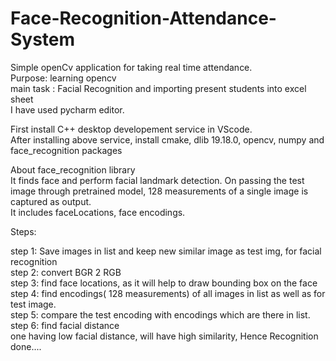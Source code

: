 # Face-Recognition-Attendance-System

Simple openCv application for taking real time attendance.<br>
Purpose: learning opencv<br>
main task : Facial Recognition and importing present students into excel sheet<br>
I have used pycharm editor.<br>

First install C++ desktop developement service in VScode.<br>
After installing above service, install cmake, dlib 19.18.0, opencv, numpy and face_recognition packages<br>

About face_recognition library<br>
It finds face and perform facial landmark detection. On passing the test image through pretrained model, 128 measurements of a single image is captured as output.<br>
It includes faceLocations, face encodings.<br>

Steps:<br>

step 1: Save images in list and keep new similar image as test img, for facial recognition<br>
step 2: convert BGR 2 RGB<br>
step 3: find face locations, as it will help to draw bounding box on the face<br>
step 4: find encodings( 128 measurements) of all images in list as well as for test image.<br>
step 5: compare the test encoding with encodings which are there in list.<br>
step 6: find facial distance<br>
one having low facial distance, will have high similarity, Hence Recognition done....<br>

